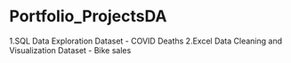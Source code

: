 # Portfolio_ProjectsDA
1.SQL Data Exploration
  Dataset - COVID Deaths
2.Excel Data Cleaning and Visualization
  Dataset - Bike sales
